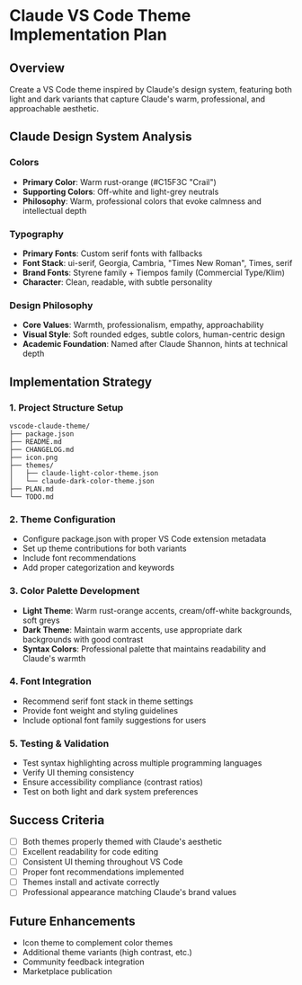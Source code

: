 # Claude VS Code Theme Implementation Plan

## Overview
Create a VS Code theme inspired by Claude's design system, featuring both light and dark variants that capture Claude's warm, professional, and approachable aesthetic.

## Claude Design System Analysis

### Colors
- **Primary Color**: Warm rust-orange (#C15F3C "Crail")
- **Supporting Colors**: Off-white and light-grey neutrals
- **Philosophy**: Warm, professional colors that evoke calmness and intellectual depth

### Typography
- **Primary Fonts**: Custom serif fonts with fallbacks
- **Font Stack**: ui-serif, Georgia, Cambria, "Times New Roman", Times, serif
- **Brand Fonts**: Styrene family + Tiempos family (Commercial Type/Klim)
- **Character**: Clean, readable, with subtle personality

### Design Philosophy
- **Core Values**: Warmth, professionalism, empathy, approachability
- **Visual Style**: Soft rounded edges, subtle colors, human-centric design
- **Academic Foundation**: Named after Claude Shannon, hints at technical depth

## Implementation Strategy

### 1. Project Structure Setup
```
vscode-claude-theme/
├── package.json
├── README.md
├── CHANGELOG.md
├── icon.png
├── themes/
│   ├── claude-light-color-theme.json
│   └── claude-dark-color-theme.json
├── PLAN.md
└── TODO.md
```

### 2. Theme Configuration
- Configure package.json with proper VS Code extension metadata
- Set up theme contributions for both variants
- Include font recommendations
- Add proper categorization and keywords

### 3. Color Palette Development
- **Light Theme**: Warm rust-orange accents, cream/off-white backgrounds, soft greys
- **Dark Theme**: Maintain warm accents, use appropriate dark backgrounds with good contrast
- **Syntax Colors**: Professional palette that maintains readability and Claude's warmth

### 4. Font Integration
- Recommend serif font stack in theme settings
- Provide font weight and styling guidelines
- Include optional font family suggestions for users

### 5. Testing & Validation
- Test syntax highlighting across multiple programming languages
- Verify UI theming consistency
- Ensure accessibility compliance (contrast ratios)
- Test on both light and dark system preferences

## Success Criteria
- [ ] Both themes properly themed with Claude's aesthetic
- [ ] Excellent readability for code editing
- [ ] Consistent UI theming throughout VS Code
- [ ] Proper font recommendations implemented
- [ ] Themes install and activate correctly
- [ ] Professional appearance matching Claude's brand values

## Future Enhancements
- Icon theme to complement color themes
- Additional theme variants (high contrast, etc.)
- Community feedback integration
- Marketplace publication